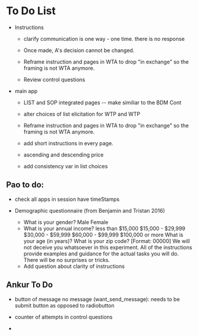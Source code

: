 # To Do List


* Instructions 
    
    * clarify communication is one way - one time. there is no response 

    * Once made, A's decision cannot be changed.  

    * Reframe instruction and pages in WTA to drop "in exchange" so the framing is not WTA anymore. 

    * Review control questions
 
* main app
    
    * LIST and SOP integrated pages -- make similiar to the BDM Cont

    * alter choices of list elicitation for WTP and WTP 

    * Reframe instruction and pages in WTA to drop "in exchange" so the framing is not WTA anymore. 
         
    * add short instructions in every page. 
        
    * ascending and descending price
     
    * add consistency var in list choices

## Pao to do: 

* check all apps in session have timeStamps


* Demographic questionnaire (from Benjamin and Tristan 2016) 
    - What is your gender?   Male   Female 
    - What is your annual income?
      less than $15,000
      $15,000 - $29,999
      $30,000 - $59,999
      $60,000 - $99,999
      $100,000 or more
    What is your age (in years)?
    What is your zip code? [Format: 00000]
    We will not deceive you whatsoever in this experiment. All of the instructions provide examples
    and guidance for the actual tasks you will do. There will be no surprises or tricks.

    * Add question about clarity of instructions 

## Ankur To Do

*  button of message no message (want_send_message): needs to be submit button as opposed to radiobutton

* counter of attempts in control questions

* 
    
<!--* additional task.?-->

<!--* "it’s in your best interest to just answer truthfully"-->

<!--* add example in instructions.-->
